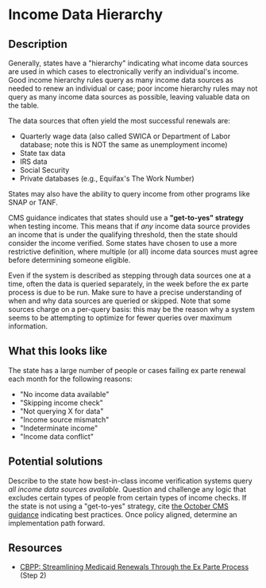 # Income Data Hierarchy

## Description

Generally, states have a "hierarchy" indicating what income data sources are used in which cases to electronically verify an individual's income. Good income hierarchy rules query as many income data sources as needed to renew an individual or case; poor income hierarchy rules may not query as many income data sources as possible, leaving valuable data on the table.

The data sources that often yield the most successful renewals are:
  - Quarterly wage data (also called SWICA or Department of Labor database; note this is NOT the same as unemployment income)
  - State tax data
  - IRS data
  - Social Security
  - Private databases (e.g., Equifax's The Work Number)

States may also have the ability to query income from other programs like SNAP or TANF.

CMS guidance indicates that states should use a **"get-to-yes" strategy** when testing income. This means that if _any_ income data source provides an income that is under the qualifying threshold, then the state should consider the income verified. Some states have chosen to use a more restrictive definition, where multiple (or all) income data sources must agree before determining someone eligible.

Even if the system is described as stepping through data sources one at a time, often the data is queried separately, in the week before the ex parte process is due to be run. Make sure to have a precise understanding of when and why data sources are queried or skipped. Note that some sources charge on a per-query basis: this may be the reason why a system seems to be attempting to optimize for fewer queries over maximum information.

## What this looks like

The state has a large number of people or cases failing ex parte renewal each month for the following reasons:
  - "No income data available"
  - "Skipping income check"
  - "Not querying X for data"
  - "Income source mismatch"
  - "Indeterminate income"
  - "Income data conflict"

## Potential solutions

Describe to the state how best-in-class income verification systems query _all income data sources available_. Question and challenge any logic that excludes certain types of people from certain types of income checks. If the state is not using a "get-to-yes" strategy, cite [the October CMS guidance](https://www.medicaid.gov/sites/default/files/2022-10/ex-parte-renewal-102022.pdf) indicating best practices. Once policy aligned, determine an implementation path forward.

## Resources

- [CBPP: Streamlining Medicaid Renewals Through the Ex Parte Process](https://www.cbpp.org/research/health/streamlining-medicaid-renewals-through-the-ex-parte-process) (Step 2)
